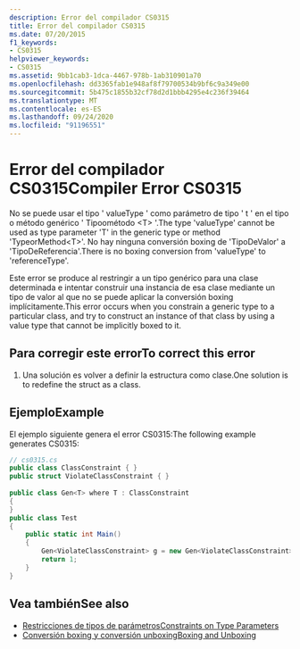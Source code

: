 ```yaml
---
description: Error del compilador CS0315
title: Error del compilador CS0315
ms.date: 07/20/2015
f1_keywords:
- CS0315
helpviewer_keywords:
- CS0315
ms.assetid: 9bb1cab3-1dca-4467-978b-1ab310901a70
ms.openlocfilehash: dd3365fab1e948af8f79700534b9bf6c9a349e00
ms.sourcegitcommit: 5b475c1855b32cf78d2d1bbb4295e4c236f39464
ms.translationtype: MT
ms.contentlocale: es-ES
ms.lasthandoff: 09/24/2020
ms.locfileid: "91196551"
---
```

# <a name="compiler-error-cs0315"></a><span data-ttu-id="cff3b-103">Error del compilador CS0315</span><span class="sxs-lookup"><span data-stu-id="cff3b-103">Compiler Error CS0315</span></span>

<span data-ttu-id="cff3b-104">No se puede usar el tipo ' valueType ' como parámetro de tipo ' t ' en el tipo o método genérico ' Tipoométodo \<T> '.</span><span class="sxs-lookup"><span data-stu-id="cff3b-104">The type 'valueType' cannot be used as type parameter 'T' in the generic type or method 'TypeorMethod\<T>'.</span></span> <span data-ttu-id="cff3b-105">No hay ninguna conversión boxing de 'TipoDeValor' a 'TipoDeReferencia'.</span><span class="sxs-lookup"><span data-stu-id="cff3b-105">There is no boxing conversion from 'valueType' to 'referenceType'.</span></span>  
  
 <span data-ttu-id="cff3b-106">Este error se produce al restringir a un tipo genérico para una clase determinada e intentar construir una instancia de esa clase mediante un tipo de valor al que no se puede aplicar la conversión boxing implícitamente.</span><span class="sxs-lookup"><span data-stu-id="cff3b-106">This error occurs when you constrain a generic type to a particular class, and try to construct an instance of that class by using a value type that cannot be implicitly boxed to it.</span></span>  
  
## <a name="to-correct-this-error"></a><span data-ttu-id="cff3b-107">Para corregir este error</span><span class="sxs-lookup"><span data-stu-id="cff3b-107">To correct this error</span></span>  
  
1. <span data-ttu-id="cff3b-108">Una solución es volver a definir la estructura como clase.</span><span class="sxs-lookup"><span data-stu-id="cff3b-108">One solution is to redefine the struct as a class.</span></span>  
  
## <a name="example"></a><span data-ttu-id="cff3b-109">Ejemplo</span><span class="sxs-lookup"><span data-stu-id="cff3b-109">Example</span></span>  

 <span data-ttu-id="cff3b-110">El ejemplo siguiente genera el error CS0315:</span><span class="sxs-lookup"><span data-stu-id="cff3b-110">The following example generates CS0315:</span></span>  
  
```csharp  
// cs0315.cs  
public class ClassConstraint { }  
public struct ViolateClassConstraint { }  
  
public class Gen<T> where T : ClassConstraint  
{
}  
public class Test  
{  
    public static int Main()  
    {  
        Gen<ViolateClassConstraint> g = new Gen<ViolateClassConstraint>(); //CS0315  
        return 1;  
    }  
}  
```  
  
## <a name="see-also"></a><span data-ttu-id="cff3b-111">Vea también</span><span class="sxs-lookup"><span data-stu-id="cff3b-111">See also</span></span>

- [<span data-ttu-id="cff3b-112">Restricciones de tipos de parámetros</span><span class="sxs-lookup"><span data-stu-id="cff3b-112">Constraints on Type Parameters</span></span>](../programming-guide/generics/constraints-on-type-parameters.md)
- [<span data-ttu-id="cff3b-113">Conversión boxing y conversión unboxing</span><span class="sxs-lookup"><span data-stu-id="cff3b-113">Boxing and Unboxing</span></span>](../programming-guide/types/boxing-and-unboxing.md)
